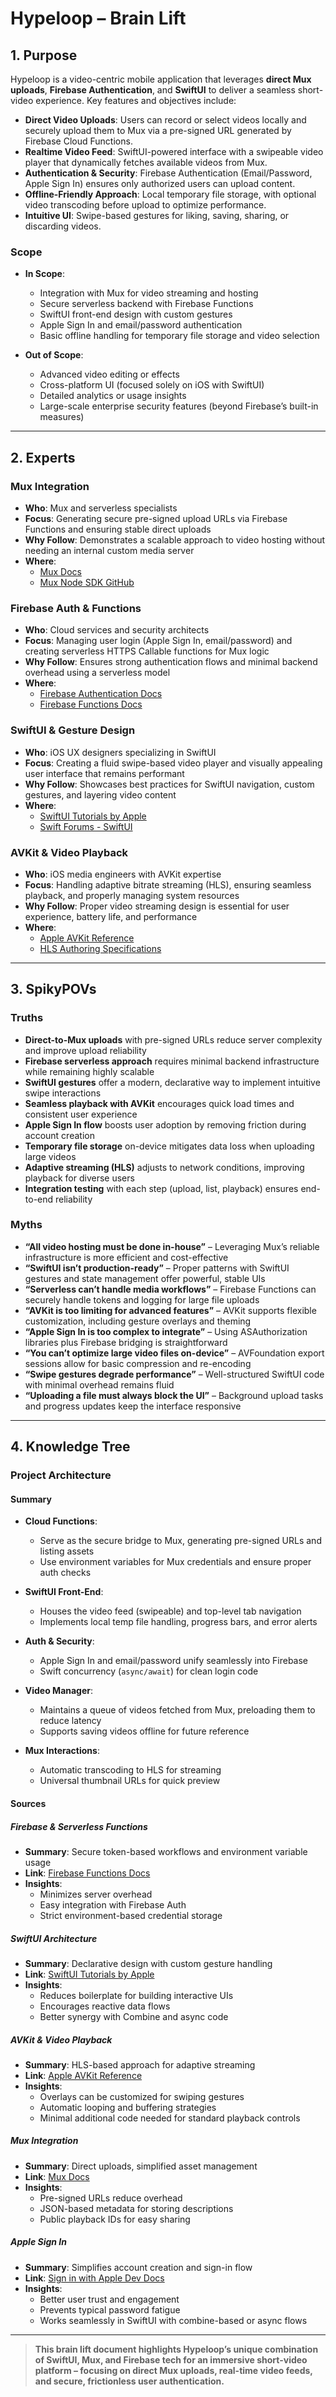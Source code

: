 # Hypeloop – Brain Lift

## 1. Purpose
Hypeloop is a video-centric mobile application that leverages **direct Mux uploads**, **Firebase Authentication**, and **SwiftUI** to deliver a seamless short-video experience. Key features and objectives include:

- **Direct Video Uploads**: Users can record or select videos locally and securely upload them to Mux via a pre-signed URL generated by Firebase Cloud Functions.
- **Realtime Video Feed**: SwiftUI-powered interface with a swipeable video player that dynamically fetches available videos from Mux.
- **Authentication & Security**: Firebase Authentication (Email/Password, Apple Sign In) ensures only authorized users can upload content.
- **Offline-Friendly Approach**: Local temporary file storage, with optional video transcoding before upload to optimize performance.
- **Intuitive UI**: Swipe-based gestures for liking, saving, sharing, or discarding videos.

### Scope
- **In Scope**:
  - Integration with Mux for video streaming and hosting
  - Secure serverless backend with Firebase Functions
  - SwiftUI front-end design with custom gestures
  - Apple Sign In and email/password authentication
  - Basic offline handling for temporary file storage and video selection

- **Out of Scope**:
  - Advanced video editing or effects
  - Cross-platform UI (focused solely on iOS with SwiftUI)
  - Detailed analytics or usage insights
  - Large-scale enterprise security features (beyond Firebase’s built-in measures)

---

## 2. Experts

### Mux Integration
- **Who**: Mux and serverless specialists  
- **Focus**: Generating secure pre-signed upload URLs via Firebase Functions and ensuring stable direct uploads  
- **Why Follow**: Demonstrates a scalable approach to video hosting without needing an internal custom media server  
- **Where**:
  - [Mux Docs](https://docs.mux.com/)  
  - [Mux Node SDK GitHub](https://github.com/muxinc/mux-node-sdk)

### Firebase Auth & Functions
- **Who**: Cloud services and security architects  
- **Focus**: Managing user login (Apple Sign In, email/password) and creating serverless HTTPS Callable functions for Mux logic  
- **Why Follow**: Ensures strong authentication flows and minimal backend overhead using a serverless model  
- **Where**:
  - [Firebase Authentication Docs](https://firebase.google.com/docs/auth)  
  - [Firebase Functions Docs](https://firebase.google.com/docs/functions)

### SwiftUI & Gesture Design
- **Who**: iOS UX designers specializing in SwiftUI  
- **Focus**: Creating a fluid swipe-based video player and visually appealing user interface that remains performant  
- **Why Follow**: Showcases best practices for SwiftUI navigation, custom gestures, and layering video content  
- **Where**:
  - [SwiftUI Tutorials by Apple](https://developer.apple.com/tutorials/swiftui)  
  - [Swift Forums - SwiftUI](https://forums.swift.org/c/swiftui/)

### AVKit & Video Playback
- **Who**: iOS media engineers with AVKit expertise  
- **Focus**: Handling adaptive bitrate streaming (HLS), ensuring seamless playback, and properly managing system resources  
- **Why Follow**: Proper video streaming design is essential for user experience, battery life, and performance  
- **Where**:
  - [Apple AVKit Reference](https://developer.apple.com/documentation/avkit)  
  - [HLS Authoring Specifications](https://developer.apple.com/documentation/http_live_streaming)

---

## 3. SpikyPOVs

### Truths
- **Direct-to-Mux uploads** with pre-signed URLs reduce server complexity and improve upload reliability  
- **Firebase serverless approach** requires minimal backend infrastructure while remaining highly scalable  
- **SwiftUI gestures** offer a modern, declarative way to implement intuitive swipe interactions  
- **Seamless playback with AVKit** encourages quick load times and consistent user experience  
- **Apple Sign In flow** boosts user adoption by removing friction during account creation  
- **Temporary file storage** on-device mitigates data loss when uploading large videos  
- **Adaptive streaming (HLS)** adjusts to network conditions, improving playback for diverse users  
- **Integration testing** with each step (upload, list, playback) ensures end-to-end reliability

### Myths
- **“All video hosting must be done in-house”** – Leveraging Mux’s reliable infrastructure is more efficient and cost-effective  
- **“SwiftUI isn’t production-ready”** – Proper patterns with SwiftUI gestures and state management offer powerful, stable UIs  
- **“Serverless can’t handle media workflows”** – Firebase Functions can securely handle tokens and logging for large file uploads  
- **“AVKit is too limiting for advanced features”** – AVKit supports flexible customization, including gesture overlays and theming  
- **“Apple Sign In is too complex to integrate”** – Using ASAuthorization libraries plus Firebase bridging is straightforward  
- **“You can’t optimize large video files on-device”** – AVFoundation export sessions allow for basic compression and re-encoding  
- **“Swipe gestures degrade performance”** – Well-structured SwiftUI code with minimal overhead remains fluid  
- **“Uploading a file must always block the UI”** – Background upload tasks and progress updates keep the interface responsive

---

## 4. Knowledge Tree

### Project Architecture
#### Summary
- **Cloud Functions**:  
  - Serve as the secure bridge to Mux, generating pre-signed URLs and listing assets  
  - Use environment variables for Mux credentials and ensure proper auth checks

- **SwiftUI Front-End**:  
  - Houses the video feed (swipeable) and top-level tab navigation  
  - Implements local temp file handling, progress bars, and error alerts  

- **Auth & Security**:  
  - Apple Sign In and email/password unify seamlessly into Firebase  
  - Swift concurrency (`async/await`) for clean login code  

- **Video Manager**:  
  - Maintains a queue of videos fetched from Mux, preloading them to reduce latency  
  - Supports saving videos offline for future reference  

- **Mux Interactions**:  
  - Automatic transcoding to HLS for streaming  
  - Universal thumbnail URLs for quick preview  

#### Sources

##### Firebase & Serverless Functions
- **Summary**: Secure token-based workflows and environment variable usage  
- **Link**: [Firebase Functions Docs](https://firebase.google.com/docs/functions)  
- **Insights**:
  - Minimizes server overhead  
  - Easy integration with Firebase Auth  
  - Strict environment-based credential storage

##### SwiftUI Architecture
- **Summary**: Declarative design with custom gesture handling  
- **Link**: [SwiftUI Tutorials by Apple](https://developer.apple.com/tutorials/swiftui)  
- **Insights**:
  - Reduces boilerplate for building interactive UIs  
  - Encourages reactive data flows  
  - Better synergy with Combine and async code

##### AVKit & Video Playback
- **Summary**: HLS-based approach for adaptive streaming  
- **Link**: [Apple AVKit Reference](https://developer.apple.com/documentation/avkit)  
- **Insights**:
  - Overlays can be customized for swiping gestures  
  - Automatic looping and buffering strategies  
  - Minimal additional code needed for standard playback controls

##### Mux Integration
- **Summary**: Direct uploads, simplified asset management  
- **Link**: [Mux Docs](https://docs.mux.com/)  
- **Insights**:
  - Pre-signed URLs reduce overhead  
  - JSON-based metadata for storing descriptions  
  - Public playback IDs for easy sharing  

##### Apple Sign In
- **Summary**: Simplifies account creation and sign-in flow  
- **Link**: [Sign in with Apple Dev Docs](https://developer.apple.com/sign-in-with-apple/)  
- **Insights**:
  - Better user trust and engagement  
  - Prevents typical password fatigue  
  - Works seamlessly in SwiftUI with combine-based or async flows

---

> **This brain lift document highlights Hypeloop’s unique combination of SwiftUI, Mux, and Firebase tech for an immersive short-video platform – focusing on direct Mux uploads, real-time video feeds, and secure, frictionless user authentication.**